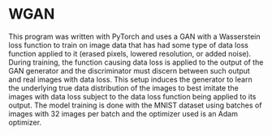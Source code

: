 # WGAN

This program was written with PyTorch and uses a GAN with a Wasserstein loss function to train on image data that has had some type of data loss function applied to it (erased pixels, lowered resolution, or added noise). During training, the function causing data loss is applied to the output of the GAN generator and the discriminator must discern between such output and real images with data loss. This setup induces the generator to learn the underlying true data distribution of the images to best imitate the images with data loss subject to the data loss function being applied to its output. The model training is done with the MNIST dataset using batches of images with 32 images per batch and the optimizer used is an Adam optimizer.
